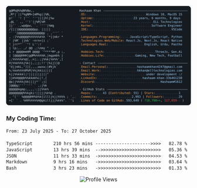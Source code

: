 <a href="https://github.com/HashaamKhan19/HashaamKhan19">
  <picture>
    <source media="(prefers-color-scheme: dark)" srcset="https://raw.githubusercontent.com/HashaamKhan19/HashaamKhan19/main/dark_mode.svg">
    <img alt="Hashaam Khan's GitHub Profile README" src="https://raw.githubusercontent.com/HashaamKhan19/HashaamKhan19/main/dark_mode.svg">
  </picture>
</a>

<h3>My Coding Time:</h1>
<!--START_SECTION:waka-->

```txt
From: 23 July 2025 - To: 27 October 2025

TypeScript        210 hrs 56 mins --------------------->>>>   82.78 %
JavaScript        13 hrs 39 mins  -->>>>>>>>>>>>>>>>>>>>>>>   05.36 %
JSON              11 hrs 33 mins  ->>>>>>>>>>>>>>>>>>>>>>>>   04.53 %
Markdown          9 hrs 16 mins   ->>>>>>>>>>>>>>>>>>>>>>>>   03.64 %
Bash              3 hrs 23 mins   ->>>>>>>>>>>>>>>>>>>>>>>>   01.33 %
```

<!--END_SECTION:waka-->

<p align="center">
  <img src="https://komarev.com/ghpvc/?username=HashaamKhan19&color=grey&style=for-the-badge&abbreviated=true" alt="Profile Views"/>
</p>
